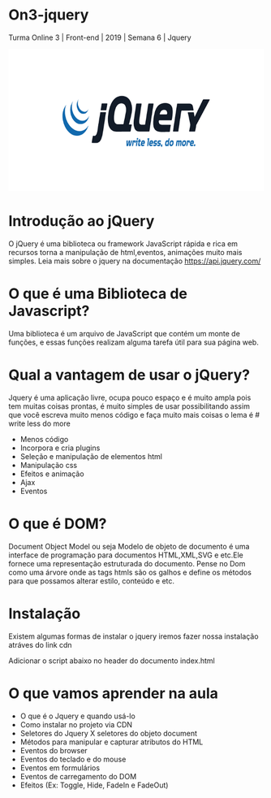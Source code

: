 # On3-jquery
Turma Online 3 | Front-end | 2019 | Semana 6 | Jquery

![Logo-jquery](https://github.com/reprograma/On3-jquery/blob/master/jquery-logo-white.png)

# Introdução ao jQuery

O jQuery é uma biblioteca ou framework JavaScript rápida e rica em recursos torna a manipulação de html,eventos, animações muito mais simples.
Leia mais sobre o jquery na documentação https://api.jquery.com/

# O que é uma Biblioteca de Javascript?

Uma biblioteca é um arquivo de JavaScript que contém um monte de funções, e essas funções realizam alguma tarefa útil para sua página web.

# Qual a vantagem de usar o jQuery?

Jquery é uma aplicação livre, ocupa pouco espaço e é muito ampla pois tem muitas coisas prontas, é muito simples de usar possibilitando assim que você escreva muito menos código e faça muito mais coisas o lema é # write less do more

* Menos código
* Incorpora e cria plugins
* Seleção e manipulação de elementos html
* Manipulação css
* Efeitos e animação
* Ajax 
* Eventos

# O que é DOM?

Document Object Model ou seja Modelo de objeto de documento é uma interface de programação para documentos HTML,XML,SVG e etc.Ele fornece uma representação estruturada do documento.
Pense no Dom como uma árvore onde as tags htmls são os galhos e define os métodos para que possamos alterar estilo, conteúdo e etc.

# Instalação

Existem algumas formas de instalar o jquery iremos fazer nossa instalação atráves do link cdn

Adicionar o script abaixo no header do documento index.html

<script src="https://ajax.googleapis.com/ajax/libs/jquery/3.4.1/jquery.min.js"></script>

# O que vamos aprender na aula
* O que é o Jquery e quando usá-lo
* Como instalar no projeto via CDN
* Seletores do Jquery X seletores do objeto document
* Métodos para manipular e capturar atributos do HTML
* Eventos do browser
* Eventos do teclado e do mouse
* Eventos em formulários
* Eventos de carregamento do DOM
* Efeitos (Ex: Toggle, Hide, FadeIn e FadeOut)


